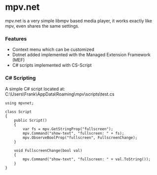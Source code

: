 # mpv.net

mpv.net is a very simple libmpv based media player, it works exactly like mpv, even shares the same settings.

### Features

- Context menu which can be customized
- Dotnet added implemented with the Managed Extension Framework (MEF)
- C# scripts implemented with CS-Script

### C# Scripting

A simple C# script located at: C:\Users\Frank\AppData\Roaming\mpv\scripts\test.cs

```
using mpvnet;

class Script
{
    public Script()
    {
        var fs = mpv.GetStringProp("fullscreen");
        mpv.Command("show-text", "fullscreen: " + fs);
        mpv.ObserveBoolProp("fullscreen", FullscreenChange);
    }

    void FullscreenChange(bool val)
    {
        mpv.Command("show-text", "fullscreen: " + val.ToString());
    }
}
```

